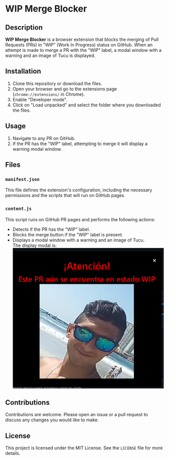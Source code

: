 # WIP Merge Blocker

## Description

**WIP Merge Blocker** is a browser extension that blocks the merging of Pull Requests (PRs) in "WIP" (Work In Progress) status on GitHub. When an attempt is made to merge a PR with the "WIP" label, a modal window with a warning and an image of Tucu is displayed.

## Installation

1. Clone this repository or download the files.
2. Open your browser and go to the extensions page (`chrome://extensions/` in Chrome).
3. Enable "Developer mode".
4. Click on "Load unpacked" and select the folder where you downloaded the files.

## Usage

1. Navigate to any PR on GitHub.
2. If the PR has the "WIP" label, attempting to merge it will display a warning modal window.

## Files

### `manifest.json`

This file defines the extension's configuration, including the necessary permissions and the scripts that will run on GitHub pages.

### `content.js`

This script runs on GitHub PR pages and performs the following actions:
- Detects if the PR has the "WIP" label.
- Blocks the merge button if the "WIP" label is present.
- Displays a modal window with a warning and an image of Tucu.  
The display modal is:  
![TucuImage](./TucuImage.png)


## Contributions

Contributions are welcome. Please open an issue or a pull request to discuss any changes you would like to make.

## License

This project is licensed under the MIT License. See the `LICENSE` file for more details.